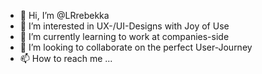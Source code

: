 - 👋 Hi, I’m @LRrebekka
- 👀 I’m interested in UX-/UI-Designs with Joy of Use
- 🌱 I’m currently learning to work at companies-side
- 💞️ I’m looking to collaborate on the perfect User-Journey
- 📫 How to reach me ...

<!---
LRrebekka/LRrebekka is a ✨ special ✨ repository because its `README.md` (this file) appears on your GitHub profile.
You can click the Preview link to take a look at your changes.
--->
